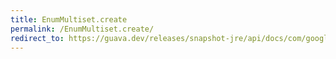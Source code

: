 ```yaml
---
title: EnumMultiset.create
permalink: /EnumMultiset.create/
redirect_to: https://guava.dev/releases/snapshot-jre/api/docs/com/google/common/collect/EnumMultiset.html#create-java.lang.Class-
---
```

